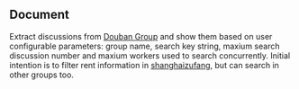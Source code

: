 ## Document
Extract discussions from [Douban Group](https://www.douban.com/group/guide?guide=1) and show them based on user configurable parameters: group name, search key string, maxium search discussion number and maxium workers used to search concurrently. Initial intention is to filter rent information in [shanghaizufang](https://www.douban.com/group/shanghaizufang/), but can search in other groups too.